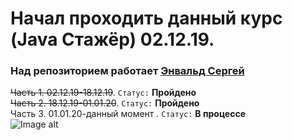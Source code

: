Начал проходить данный курс (Java Стажёр) 02.12.19.<br>
===
### Над репозиторием работает  [Энвальд Сергей](https://vk.com/x1ebyshk) <br>

~~Часть 1. 02.12.19-18.12.19~~. `Статус:` **Пройдено**<br>
~~Часть 2. 18.12.19-01.01.20~~. `Статус:` **Пройдено**<br>
Часть 3. 01.01.20-данный момент . `Статус:` **В процессе**<br>![Image alt](https://github.com/xlebyshk/job4j/raw/images/{path}/image.png)
